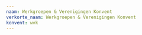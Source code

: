```yaml
---
naam: Werkgroepen & Verenigingen Konvent
verkorte_naam: Werkgroepen & Verenigingen Konvent
konvent: wvk
---
```

